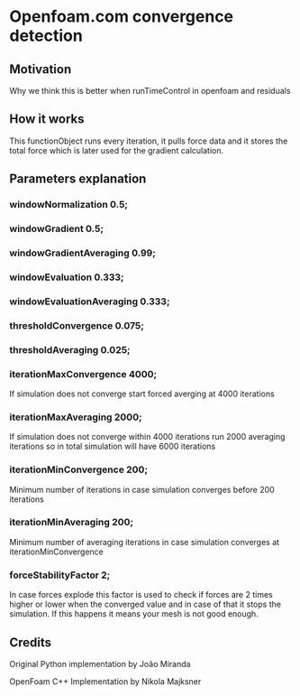# Openfoam.com convergence detection

## Motivation

Why we think this is better when runTimeControl in openfoam and residuals

## How it works

This functionObject runs every iteration, it pulls force data and it stores the total force which is later used for the gradient calculation.

## Parameters explanation

### windowNormalization 0.5;

### windowGradient 0.5;

### windowGradientAveraging 0.99;

### windowEvaluation 0.333;

### windowEvaluationAveraging 0.333;

### thresholdConvergence 0.075;

### thresholdAveraging 0.025;

### iterationMaxConvergence 4000;

If simulation does not converge start forced averging at 4000 iterations

### iterationMaxAveraging 2000;

If simulation does not converge within 4000 iterations run 2000 averaging iterations so in total simulation will have 6000 iterations

### iterationMinConvergence 200;

Minimum number of iterations in case simulation converges before 200 iterations

### iterationMinAveraging 200;

Minimum number of averaging iterations in case simulation converges at iterationMinConvergence

### forceStabilityFactor 2;

In case forces explode this factor is used to check if forces are 2 times higher or lower when the converged value and in case of that it stops the simulation. If this happens it means your mesh is not good enough.

## Credits

Original Python implementation by João Miranda

OpenFoam C++ Implementation by Nikola Majksner
